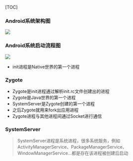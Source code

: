 [TOC]
### Android系统架构图
![](https://gitee.com/hysbtr/pic/raw/master/android_system_structure.png)

### Android系统启动流程图
![](https://gitee.com/hysbtr/pic/raw/master/android_system_launch_process.png)

* init进程是Native世界的第一个进程

### Zygote
* Zygote是init进程通过解析init.rc文件创建出的进程
* Zygote是Java世界的第一个进程
* SystemServer是Zygote创建的第一个进程
* 之后Zygote就用来fork出应用进程
* Zygote进程与其他进程间通过Socket进行通信

### SystemServer
> SystemServer进程是系统进程，很多系统服务，例如ActivityManagerService、PackageManagerService、WindowManagerService…都是存在该进程被创建后启动


